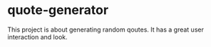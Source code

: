# quote-generator
This project is about generating random qoutes.
It has a great user interaction and look.
